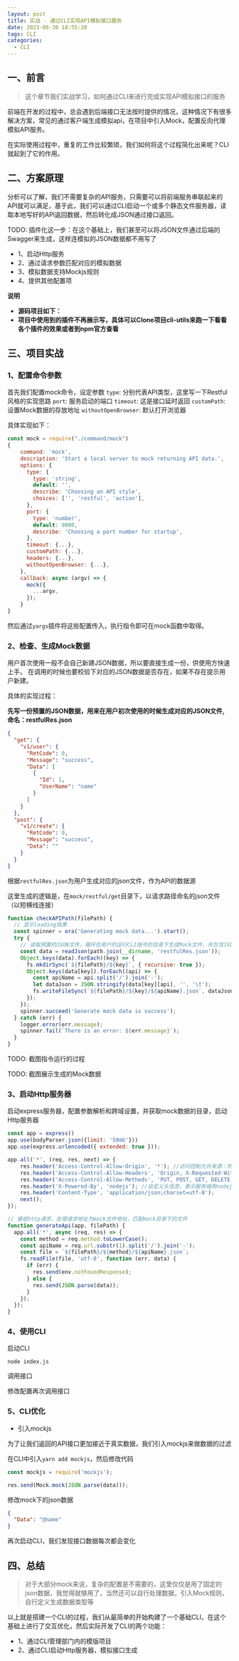 ```yaml
---
layout: post
title: 实战 - 通过CLI实现API模拟接口服务
date: 2023-06-30 18:55:28
tags: CLI
categories:
  - CLI
---
```


## 一、前言

> 这个章节我们实战学习，如何通过CLI来进行完成实现API模拟接口的服务

前端在开发的过程中，总会遇到后端接口无法按时提供的情况，这种情况下有很多解决方案，常见的通过客户端生成模拟api，在项目中引入Mock，配置反向代理模拟API服务。

在实际使用过程中，重复的工作比较繁琐，我们如何将这个过程简化出来呢？CLI就起到了它的作用。

## 二、方案原理

分析可以了解，我们不需要复杂的API服务，只需要可以将前端服务串联起来的API就可以满足，基于此，我们可以通过CLI启动一个或多个静态文件服务器，读取本地写好的API返回数据，然后转化成JSON通过接口返回。

TODO: 插件化这一步：在这个基础上，我们甚至可以将JSON文件通过后端的Swagger来生成，这样连模拟的JSON数据都不用写了

- 1、启动Http服务
- 2、通过请求参数匹配对应的模拟数据
- 3、模拟数据支持Mockjs规则
- 4、提供其他配置项

**说明**
- **源码项目如下：**
- **项目中使用到的插件不再展示写，具体可以Clone项目cli-utils来跑一下看看各个插件的效果或者到npm官方查看**
## 三、项目实战

### 1、配置命令参数

首先我们配置mock命令，设定参数
`type`: 分别代表API类型，这里写一下Restful风格的实现思路
`port`: 服务启动的端口
`timeout`: 这是接口延时返回
`customPath`: 设置Mock数据的存放地址
`withoutOpenBrowser`: 默认打开浏览器

具体实现如下：

```js
const mock = require("./command/mock")
{
    command: 'mock',
    description: 'Start a local server to mock returning API data.',
    options: {
      type: {
        type: 'string',
        default: '',
        describe: 'Choosing an API style',
        choices: ['', 'restful', 'action'],
      },
      port: {
        type: 'number',
        default: 9000,
        describe: 'Choosing a port number for startup',
      },
      timeout: {...},
      customPath: {...},
      headers: {...},
      withoutOpenBrowser: {...},
    },
    callback: async (argv) => {
      mock({
        ...argv,
      });
    }
}
```
然后通过`yargs`插件将这些配置传入，执行指令即可在mock函数中取得。

### 2、检查、生成Mock数据

用户首次使用一般不会自己新建JSON数据，所以要直接生成一份，供使用方快速上手。
在调用的时候也要校验下对应的JSON数据是否存在，如果不存在提示用户新建。

具体的实现过程：

**先写一份预置的JSON数据，用来在用户初次使用的时候生成对应的JSON文件, 命名：restfulRes.json**

```json
{
  "get": {
    "v1/user": {
      "RetCode": 0,
      "Message": "success",
      "Data": [
        {
          "Id": 1,
          "UserName": "name"
        }
      ]
    }
  },
  "post": {
    "v1/create": {
      "RetCode": 0,
      "Message": "success",
      "Data": ""
    }
  }
}
```

根据`restfulRes.json`为用户生成对应的json文件，作为API的数据源

这里生成的逻辑是，在`mock/restful/get`目录下，以请求路径命名的json文件（以短横线连接）

```js
function checkAPIPath(filePath) {
  // 显示loading效果
  const spinner = ora('Generating mock data...').start();
  try {
    // 读取预置的JSON文件，循环在用户的运行CLI指令的目录下生成Mock文件，并包含JSON数据
    const data = readJson(path.join(__dirname, 'restfulRes.json'));
    Object.keys(data).forEach((key) => {
      fs.mkdirSync(`${filePath}/${key}`, { recursive: true });
      Object.keys(data[key]).forEach((api) => {
        const apiName = api.split('/').join('-');
        let dataJson = JSON.stringify(data[key][api], '', '\t');
        fs.writeFileSync(`${filePath}/${key}/${apiName}.json`, dataJson);
      });
    });
    spinner.succeed('Generate mock data is success');
  } catch (err) {
    logger.error(err.message);
    spinner.fail(`There is an error: ${err.message}`);
  }
}
```
TODO: 截图指令运行的过程

TODO: 截图展示生成的Mock数据

### 3、启动Http服务器

启动express服务器，配置参数解析和跨域设置，并获取mock数据的目录，启动Http服务器

```js
const app = express()
app.use(bodyParser.json({limit: '50mb'}))
app.use(express.urlencoded({ extended: true }));

app.all('*', (req, res, next) => {
    res.header('Access-Control-Allow-Origin', '*'); //访问控制允许来源：所有
    res.header('Access-Control-Allow-Headers', 'Origin, X-Requested-With, Content-Type, Accept'); //访问控制允许报头 X-Requested-With: xhr请求
    res.header('Access-Control-Allow-Metheds', 'PUT, POST, GET, DELETE, OPTIONS'); //访问控制允许方法
    res.header('X-Powered-By', 'nodejs'); //自定义头信息，表示服务端用nodejs
    res.header('Content-Type', 'application/json;charset=utf-8');
    next();
});

// 接收http请求，处理请求地址为mock文件地址，匹配mock目录下的文件
function generateApi(app, filePath) {
  app.all('*', async (req, res) => {
    const method = req.method.toLowerCase();
    const apiName = req.url.substr(1).split('/').join('-');
    const file = `${filePath}/${method}/${apiName}.json`;
    fs.readFile(file, 'utf-8', function (err, data) {
      if (err) {
        res.send(env.notFoundResponse);
      } else {
        res.send(JSON.parse(data));
      }
    });
  });
}
```

### 4、使用CLI

启动CLI

`node index.js`

调用接口

修改配置再次调用接口
### 5、CLI优化

- 引入mockjs

为了让我们返回的API接口更加接近于真实数据，我们引入mockjs来做数据的过滤

在CLI中引入`yarn add mockjs`，然后修改代码

```js
const mockjs = require('mockjs');

res.send(Mock.mock(JSON.parse(data)));
```
修改mock下的json数据

```json
{
  "Data": "@name"
}
```

再次启动CLI，我们发现接口数据每次都会变化

## 四、总结

> 对于大部分mock来说，复杂的配置是不需要的，这里仅仅是用了固定的json数据，我觉得就够用了，当然还可以自行处理数据，引入Mock规则，自行定义生成数据类型等

以上就是搭建一个CLI的过程，我们从最简单的开始构建了一个基础CLI，在这个基础上进行了交互优化，然后实际开发了CLI的两个功能：
- 1、通过CLI管理部门内的模版项目
- 2、通过CLI启动Http服务器，模拟接口生成